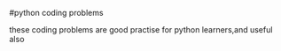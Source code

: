 #python coding problems

these coding problems are good practise for python learners,and useful also
